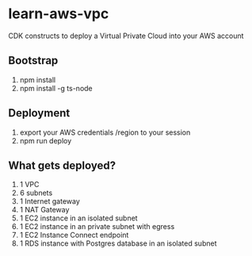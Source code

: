 # learn-aws-vpc
CDK constructs to deploy a Virtual Private Cloud into your AWS account

## Bootstrap
1. npm install
2. npm install -g ts-node

## Deployment
1. export your AWS credentials /region to your session
2. npm run deploy

## What gets deployed?
1. 1 VPC
2. 6 subnets
3. 1 Internet gateway
4. 1 NAT Gateway
5. 1 EC2 instance in an isolated subnet
6. 1 EC2 instance in an private subnet with egress
7. 1 EC2 Instance Connect endpoint
8. 1 RDS instance with Postgres database in an isolated subnet